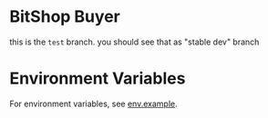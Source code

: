 # BitShop Buyer

this is the `test` branch. you should see that as "stable dev" branch

# Environment Variables

For environment variables, see [env.example](env.example).
